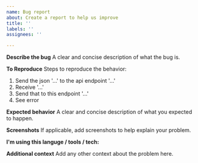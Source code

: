 ```yaml
---
name: Bug report
about: Create a report to help us improve
title: ''
labels: ''
assignees: ''

---
```


**Describe the bug**
A clear and concise description of what the bug is.

**To Reproduce**
Steps to reproduce the behavior:
1. Send the json '...' to the api endpoint '...'
2. Receive '...'
3. Send that to this endpoint '...'
4. See error

**Expected behavior**
A clear and concise description of what you expected to happen.

**Screenshots**
If applicable, add screenshots to help explain your problem.

**I'm using this languge / tools / tech:**

**Additional context**
Add any other context about the problem here.
